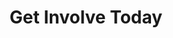 ---
title : "Get Involve Today"
layout: "goal"
description: "Technologies is about advancement, and innovation is to come out with something original and unique, and MHR is combining this tow terms together, to make high quality and affordable helmet for all motorcycle riders."
image : "images/helmet/c1.png"



########### Goal ##########
goal:
  enable : true
  section : ""
  title: 'Get Involve Today!'
  item:
  - title: 'GIVE'
    desc : "<b>YOUR dollars WILL make a difference! </b><br><br>Any amount can change a refugee's circumstance and add hope to their difficult lives.<br><br>$ 25 can provide school fees for 1child for 1month<br><br>$ 30 can provide a 'Hard Times’ food package for a struggling family.<br>$ 35 can provide a baby supplies package to a birthing refugee woman. <br><br>$ 250 can subsidise birth costs (normal or C-Section) as refugees are charged private rates.<br><br>$ 300 provides education for 1child for 1 year.<br><br>$ 500 provides for complete birthing costs (start to finish) for 1 refugee woman/family<br><br><b>When YOUR dollars are combined with our services and care, a refugee’s live is given HOPE.</b>"
    btn : "GIVE"
    url: "give"
    color: 'red'
    link: true
  - title: 'Volunteer'
    desc: "If YOU have a heart to serve - join our team and volunteer your services!<br><br><br>* Education field: Short term or long term volunteers are needed to help run small learning centres. Need to speak good English and enjoy working with children who are eager to learn. Teaching experience is welcomed but not essential - can train on site.We can also use help with curriculum developement, which can be done online.<br><br>* Mental Health field: Trained Social workers, experience in this field or someone who has this field at heart, but without qualification, can still be of great value in this work.<br><br>* Birthing field: Midwives, Doulas, or the willingness to be trained in these skills, would be most welcome. <br>In all of the above - we need helpers who will be dedicated, flexible and most especially, who have a heart to love, care and respect vulnerable refugees."
    btn: "Contact Us"
    url: "give"
    color: 'green'
  - title: 'Be a Partners'
    desc : "The world faces a massive refugee crisis, with more than 200,000 Rohingya refugees within our sphere of influence.<br>With <b>Corporate social responsibility and investment </b> becoming a standard in business strategies, giving back to society and contributing to the community, you have an enormous capacity to support and empower these refugees as full participants in the economy and bring value to society as a whole.<br> <br>This can be recognised as <b>a force for good</b>, creating a positive brand image, attracting talent and investors and increasing brand loyalty in an era when consumers want to see businesses acting as <b>agents of positive change.</b><br>This kind of corporate action says a lot about how they treat their stakeholders.<br><br>As an organization committed to CSR you can partner with us to continue to serve, support, educate and care for these families.<br>Our efforts and services enable organizations to participate through a reliable channel that has proven its dedication to this community over the last 2 years, assisting more than 200 families and which has established several community learning centers. And this is only the beginning. We can do so much more with your support and investment."
    btn : "Contact Us"
    url: "give"
    color: 'green'

---